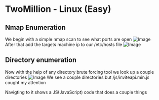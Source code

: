 # TwoMillion - Linux (Easy)
## Nmap Enumeration
We begin with a simple nmap scan to see what ports are open
![Image](https://github.com/user-attachments/assets/2a4fad03-3938-45d8-b874-909f2adf62ca)
After that add the targets machine ip to our /etc/hosts file
![Image](https://github.com/user-attachments/assets/555552a1-d2e0-4bc1-9a8f-2f604bcf078f)
## Directory enumeration
Now with the help of any directory brute forcing tool we look up a couple directories
![Image](https://github.com/user-attachments/assets/61811d99-6796-471d-a061-b716e462c045)
We see a couple directories but /js/inviteapi.min.js cought my attention

Navigting to it shows a JS(JavaScript) code that does a couple things



